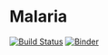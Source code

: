 # Malaria

[![Build Status](https://travis-ci.com/MarcoGorelli/Malaria.svg?branch=master)](https://travis-ci.com/MarcoGorelli/Malaria)
[![Binder](https://mybinder.org/badge_logo.svg)](https://mybinder.org/v2/gh/MarcoGorelli/Malaria.git/master?filepath=notebooks%2FDeaths%5C%20by%5C%20country%5C%20over%5C%20time.ipynb)
